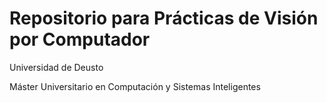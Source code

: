 # Repositorio para Prácticas de Visión por Computador
Universidad de Deusto

Máster Universitario en Computación y Sistemas Inteligentes